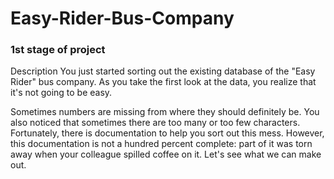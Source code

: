 # Easy-Rider-Bus-Company
<h3>1st stage of project</h3>
Description
You just started sorting out the existing database of the "Easy Rider" bus company. 
As you take the first look at the data, you realize that it's not going to be easy.

Sometimes numbers are missing from where they should definitely be. You also noticed 
that sometimes there are too many or too few characters. Fortunately, there is 
documentation to help you sort out this mess. However, this documentation is not a 
hundred percent complete: part of it was torn away when your colleague spilled coffee 
on it. Let's see what we can make out.

